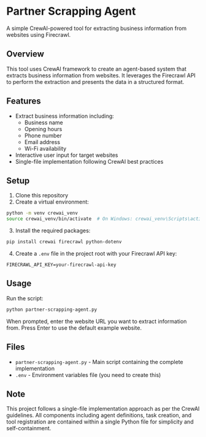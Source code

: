 # Partner Scrapping Agent

A simple CrewAI-powered tool for extracting business information from websites using Firecrawl.

## Overview

This tool uses CrewAI framework to create an agent-based system that extracts business information from websites. It leverages the Firecrawl API to perform the extraction and presents the data in a structured format.

## Features

- Extract business information including:
  - Business name
  - Opening hours
  - Phone number
  - Email address
  - Wi-Fi availability
- Interactive user input for target websites
- Single-file implementation following CrewAI best practices

## Setup

1. Clone this repository
2. Create a virtual environment:
```bash
python -m venv crewai_venv
source crewai_venv/bin/activate  # On Windows: crewai_venv\Scripts\activate
```

3. Install the required packages:
```bash
pip install crewai firecrawl python-dotenv
```

4. Create a `.env` file in the project root with your Firecrawl API key:
```
FIRECRAWL_API_KEY=your-firecrawl-api-key
```

## Usage

Run the script:
```bash
python partner-scrapping-agent.py
```

When prompted, enter the website URL you want to extract information from. Press Enter to use the default example website.

## Files

- `partner-scrapping-agent.py` - Main script containing the complete implementation
- `.env` - Environment variables file (you need to create this)

## Note

This project follows a single-file implementation approach as per the CrewAI guidelines. All components including agent definitions, task creation, and tool registration are contained within a single Python file for simplicity and self-containment.
